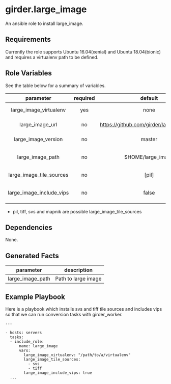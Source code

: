 girder.large_image
==========================

An ansible role to install large_image.

Requirements
--------------

Currently the role supports Ubuntu 16.04(xenial) and Ubuntu 18.04(bionic) and
requires a virtualenv path to be defined.

Role Variables
----------------

See the table below for a summary of variables.

|         parameter        | required |                  default                  |            comments            |
|:------------------------:|:--------:|:-----------------------------------------:|:------------------------------:|
|  large_image_virtualenv  |    yes   |                    none                   |      Path to a virtualenv      |
|      large_image_url     |    no    | https://github.com/girder/large_image.git |       Url to large image       |
|    large_image_version   |    no    |                   master                  |     Version of large_image     |
|     large_image_path     |    no    |              $HOME/large_image            |    Path to clone large_image   |
| large_image_tile_sources |    no    |                   [pil]                   |      List of tile sources      |
| large_image_include_vips |    no    |                   false                   | Whether to include vips or not |

* pil, tiff, svs and mapnik are possible large_image_tile_sources

Dependencies
--------------

None.

Generated Facts
---------------

|     parameter    |     description     |
|:----------------:|:-------------------:|
| large_image_path | Path to large image |


Example Playbook
------------------

Here is a playbook which installs svs and tiff tile sources
and includes vips so that we can run conversion tasks with girder_worker.

	---

	- hosts: servers
	  tasks:
	  - include_role:
		  name: large_image
		  vars:
			large_image_virtualenv: "/path/to/a/virtualenv"
			large_image_tile_sources:
			  - svs
			  - tiff
			large_image_include_vips: true
	  ...
